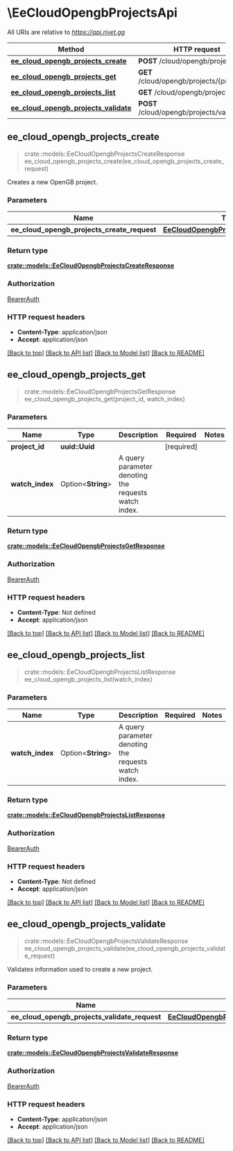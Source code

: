 # \EeCloudOpengbProjectsApi

All URIs are relative to *https://api.rivet.gg*

Method | HTTP request | Description
------------- | ------------- | -------------
[**ee_cloud_opengb_projects_create**](EeCloudOpengbProjectsApi.md#ee_cloud_opengb_projects_create) | **POST** /cloud/opengb/projects | 
[**ee_cloud_opengb_projects_get**](EeCloudOpengbProjectsApi.md#ee_cloud_opengb_projects_get) | **GET** /cloud/opengb/projects/{project_id} | 
[**ee_cloud_opengb_projects_list**](EeCloudOpengbProjectsApi.md#ee_cloud_opengb_projects_list) | **GET** /cloud/opengb/projects | 
[**ee_cloud_opengb_projects_validate**](EeCloudOpengbProjectsApi.md#ee_cloud_opengb_projects_validate) | **POST** /cloud/opengb/projects/validate | 



## ee_cloud_opengb_projects_create

> crate::models::EeCloudOpengbProjectsCreateResponse ee_cloud_opengb_projects_create(ee_cloud_opengb_projects_create_request)


Creates a new OpenGB project.

### Parameters


Name | Type | Description  | Required | Notes
------------- | ------------- | ------------- | ------------- | -------------
**ee_cloud_opengb_projects_create_request** | [**EeCloudOpengbProjectsCreateRequest**](EeCloudOpengbProjectsCreateRequest.md) |  | [required] |

### Return type

[**crate::models::EeCloudOpengbProjectsCreateResponse**](EeCloudOpengbProjectsCreateResponse.md)

### Authorization

[BearerAuth](../README.md#BearerAuth)

### HTTP request headers

- **Content-Type**: application/json
- **Accept**: application/json

[[Back to top]](#) [[Back to API list]](../README.md#documentation-for-api-endpoints) [[Back to Model list]](../README.md#documentation-for-models) [[Back to README]](../README.md)


## ee_cloud_opengb_projects_get

> crate::models::EeCloudOpengbProjectsGetResponse ee_cloud_opengb_projects_get(project_id, watch_index)


### Parameters


Name | Type | Description  | Required | Notes
------------- | ------------- | ------------- | ------------- | -------------
**project_id** | **uuid::Uuid** |  | [required] |
**watch_index** | Option<**String**> | A query parameter denoting the requests watch index. |  |

### Return type

[**crate::models::EeCloudOpengbProjectsGetResponse**](EeCloudOpengbProjectsGetResponse.md)

### Authorization

[BearerAuth](../README.md#BearerAuth)

### HTTP request headers

- **Content-Type**: Not defined
- **Accept**: application/json

[[Back to top]](#) [[Back to API list]](../README.md#documentation-for-api-endpoints) [[Back to Model list]](../README.md#documentation-for-models) [[Back to README]](../README.md)


## ee_cloud_opengb_projects_list

> crate::models::EeCloudOpengbProjectsListResponse ee_cloud_opengb_projects_list(watch_index)


### Parameters


Name | Type | Description  | Required | Notes
------------- | ------------- | ------------- | ------------- | -------------
**watch_index** | Option<**String**> | A query parameter denoting the requests watch index. |  |

### Return type

[**crate::models::EeCloudOpengbProjectsListResponse**](EeCloudOpengbProjectsListResponse.md)

### Authorization

[BearerAuth](../README.md#BearerAuth)

### HTTP request headers

- **Content-Type**: Not defined
- **Accept**: application/json

[[Back to top]](#) [[Back to API list]](../README.md#documentation-for-api-endpoints) [[Back to Model list]](../README.md#documentation-for-models) [[Back to README]](../README.md)


## ee_cloud_opengb_projects_validate

> crate::models::EeCloudOpengbProjectsValidateResponse ee_cloud_opengb_projects_validate(ee_cloud_opengb_projects_validate_request)


Validates information used to create a new project.

### Parameters


Name | Type | Description  | Required | Notes
------------- | ------------- | ------------- | ------------- | -------------
**ee_cloud_opengb_projects_validate_request** | [**EeCloudOpengbProjectsValidateRequest**](EeCloudOpengbProjectsValidateRequest.md) |  | [required] |

### Return type

[**crate::models::EeCloudOpengbProjectsValidateResponse**](EeCloudOpengbProjectsValidateResponse.md)

### Authorization

[BearerAuth](../README.md#BearerAuth)

### HTTP request headers

- **Content-Type**: application/json
- **Accept**: application/json

[[Back to top]](#) [[Back to API list]](../README.md#documentation-for-api-endpoints) [[Back to Model list]](../README.md#documentation-for-models) [[Back to README]](../README.md)

